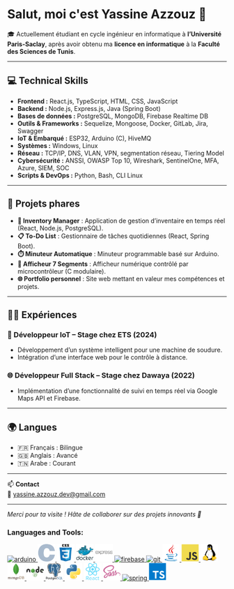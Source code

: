 # Salut, moi c'est Yassine Azzouz 👋

🎓 Actuellement étudiant en cycle ingénieur en informatique à **l’Université Paris-Saclay**, après avoir obtenu ma **licence en informatique** à la **Faculté des Sciences de Tunis**.



---

## 💻 Technical Skills


- **Frontend :** React.js, TypeScript, HTML, CSS, JavaScript  
- **Backend :** Node.js, Express.js, Java (Spring Boot)  
- **Bases de données :** PostgreSQL, MongoDB, Firebase Realtime DB  
- **Outils & Frameworks :** Sequelize, Mongoose, Docker, GitLab, Jira, Swagger  
- **IoT & Embarqué :** ESP32, Arduino (C), HiveMQ
- **Systèmes :** Windows, Linux
- **Réseau :** TCP/IP, DNS, VLAN, VPN, segmentation réseau, Tiering Model
- **Cybersécurité :** ANSSI, OWASP Top 10, Wireshark, SentinelOne, MFA, Azure, SIEM, SOC
- **Scripts & DevOps :** Python, Bash, CLI Linux



---

## 🚀 Projets phares

- **🧠 Inventory Manager** : Application de gestion d’inventaire en temps réel (React, Node.js, PostgreSQL).  
- **📋 To-Do List** : Gestionnaire de tâches quotidiennes (React, Spring Boot).  
- **⏱️ Minuteur Automatique** : Minuteur programmable basé sur Arduino.  
- **🔢 Afficheur 7 Segments** : Afficheur numérique contrôlé par microcontrôleur (C modulaire).  
- **🌐 Portfolio personnel** : Site web mettant en valeur mes compétences et projets.

---

## 🧑‍💼 Expériences

### 🔌 Développeur IoT – Stage chez ETS (2024)
- Développement d’un système intelligent pour une machine de soudure.
- Intégration d’une interface web pour le contrôle à distance.

### 🌐 Développeur Full Stack – Stage chez Dawaya (2022)
- Implémentation d’une fonctionnalité de suivi en temps réel via Google Maps API et Firebase.

---

## 🌍 Langues

- 🇫🇷 Français : Bilingue  
- 🇬🇧 Anglais : Avancé  
- 🇹🇳 Arabe : Courant

---

📫 **Contact**  
📧 yassine.azzouz.dev@gmail.com  

---

_Merci pour ta visite ! Hâte de collaborer sur des projets innovants 🚀_

<h3 align="left">Languages and Tools:</h3>
<p align="left"> <a href="https://www.arduino.cc/" target="_blank" rel="noreferrer"> <img src="https://cdn.worldvectorlogo.com/logos/arduino-1.svg" alt="arduino" width="40" height="40"/> </a> <a href="https://www.cprogramming.com/" target="_blank" rel="noreferrer"> <img src="https://raw.githubusercontent.com/devicons/devicon/master/icons/c/c-original.svg" alt="c" width="40" height="40"/> </a> <a href="https://www.w3schools.com/css/" target="_blank" rel="noreferrer"> <img src="https://raw.githubusercontent.com/devicons/devicon/master/icons/css3/css3-original-wordmark.svg" alt="css3" width="40" height="40"/> </a> <a href="https://www.docker.com/" target="_blank" rel="noreferrer"> <img src="https://raw.githubusercontent.com/devicons/devicon/master/icons/docker/docker-original-wordmark.svg" alt="docker" width="40" height="40"/> </a> <a href="https://expressjs.com" target="_blank" rel="noreferrer"> <img src="https://raw.githubusercontent.com/devicons/devicon/master/icons/express/express-original-wordmark.svg" alt="express" width="40" height="40"/> </a> <a href="https://firebase.google.com/" target="_blank" rel="noreferrer"> <img src="https://www.vectorlogo.zone/logos/firebase/firebase-icon.svg" alt="firebase" width="40" height="40"/> </a> <a href="https://git-scm.com/" target="_blank" rel="noreferrer"> <img src="https://www.vectorlogo.zone/logos/git-scm/git-scm-icon.svg" alt="git" width="40" height="40"/> </a> <a href="https://www.java.com" target="_blank" rel="noreferrer"> <img src="https://raw.githubusercontent.com/devicons/devicon/master/icons/java/java-original.svg" alt="java" width="40" height="40"/> </a> <a href="https://developer.mozilla.org/en-US/docs/Web/JavaScript" target="_blank" rel="noreferrer"> <img src="https://raw.githubusercontent.com/devicons/devicon/master/icons/javascript/javascript-original.svg" alt="javascript" width="40" height="40"/> </a> <a href="https://www.linux.org/" target="_blank" rel="noreferrer"> <img src="https://raw.githubusercontent.com/devicons/devicon/master/icons/linux/linux-original.svg" alt="linux" width="40" height="40"/> </a> <a href="https://www.mongodb.com/" target="_blank" rel="noreferrer"> <img src="https://raw.githubusercontent.com/devicons/devicon/master/icons/mongodb/mongodb-original-wordmark.svg" alt="mongodb" width="40" height="40"/> </a> <a href="https://nodejs.org" target="_blank" rel="noreferrer"> <img src="https://raw.githubusercontent.com/devicons/devicon/master/icons/nodejs/nodejs-original-wordmark.svg" alt="nodejs" width="40" height="40"/> </a> <a href="https://www.postgresql.org" target="_blank" rel="noreferrer"> <img src="https://raw.githubusercontent.com/devicons/devicon/master/icons/postgresql/postgresql-original-wordmark.svg" alt="postgresql" width="40" height="40"/> </a> <a href="https://www.python.org" target="_blank" rel="noreferrer"> <img src="https://raw.githubusercontent.com/devicons/devicon/master/icons/python/python-original.svg" alt="python" width="40" height="40"/> </a> <a href="https://reactjs.org/" target="_blank" rel="noreferrer"> <img src="https://raw.githubusercontent.com/devicons/devicon/master/icons/react/react-original-wordmark.svg" alt="react" width="40" height="40"/> </a> <a href="https://sass-lang.com" target="_blank" rel="noreferrer"> <img src="https://raw.githubusercontent.com/devicons/devicon/master/icons/sass/sass-original.svg" alt="sass" width="40" height="40"/> </a> <a href="https://spring.io/" target="_blank" rel="noreferrer"> <img src="https://www.vectorlogo.zone/logos/springio/springio-icon.svg" alt="spring" width="40" height="40"/> </a> <a href="https://www.typescriptlang.org/" target="_blank" rel="noreferrer"> <img src="https://raw.githubusercontent.com/devicons/devicon/master/icons/typescript/typescript-original.svg" alt="typescript" width="40" height="40"/> </a> </p>
